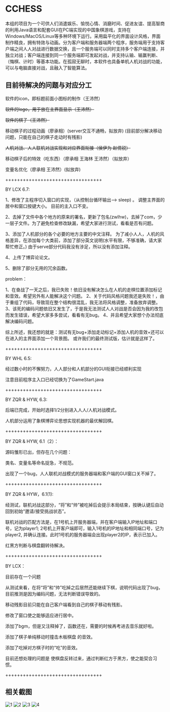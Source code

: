 # CCHESS
本组的项目为一个可供人们消遣娱乐、愉悦心情、消磨时间、促进友谊、提高智商的利用Java语言和配套GUI在PC端实现的中国象棋游戏，支持在Windows/MacOS/Linux等多种环境下运行。采用扁平化的界面设计风格，界面制作精良，拥有特效与动画。分为客户端和服务器端两个程序，服务端用于支持客户端之间人人对战进行数据交换，且一个服务端可以同时支持多个客户端连接，并独立对战；客户端连接到同一个服务端即可发起对战，并支持认输、输赢判断、（悔棋、计时）等基本功能。在孤寂无聊时，本软件也具备单机人机对战的功能，可以与电脑直接对战，且融入了智能算法。

目前待解决的问题与对应分工
-------

软件的icon，即标题前面小图标的制作（王沛然）

~~软件的logo，用于放在主界面显示（王沛然）~~

~~软件的棋子（王沛然）~~

移动棋子的过程动画（廖承相）(server交互不通畅，拟放弃)
(目前部分解决移动问题，只能在自己的棋子走动时有残影)

~~人机对战、人人联机对战实现和对应界面衔接（侯伊为 赵倩锐）~~

移动棋子后的特效（吃东西）（廖承相 王海林 王沛然）（拟放弃）

变量名优化（廖承相 王沛然）(拟放弃)

+++++++++++++++++++++++++++++++++

BY LCX 6.7:

1、修改了主程序切入窗口的实现，（从控制台循环输出--> sleep) 。
 调整主界面的居中和窗口按键大小。
 目前的主入口不变。

2、去掉了文件中各个地方的原来的署名，更新了包名(zwlhw)，去掉了com，少一层子文件。为了避免检查修改缺漏，希望大家进行测试，看看是否有问题。

3、添加了人机部分的各个必要的地方主要的中文注释。
  为了减小人人，人机的风格差异，在添加每个大类前，添加了部分英文说明(水平有限，不够准确，请大家帮忙修正。)
  由于serve部分代码我没有涉足，所以没有添加注释。
  
4、上传了博弈论论文。

5、删除了部分无用的冗余函数。
  
problem：

1、在奋战了一天之后，我已失败！依旧没有解决怎么在人机的走棋位置添加标记和音效。希望另外有人能解决这个问题。
2、关于代码风格问题我还是失败！，由于重组了代码，导致现在整个结构很混乱，我无法将风格调整，准备放弃调整。
3、该死的编码问题依旧又发生了，于是我无法测试人人对战是否会因为我的改包而发生错误，希望大家多多尝试，看看有无bug。
4、并且希望大家想个办法彻底解决编码问题。

综上所述，我还想的就是：测试有无bug+添加走动标记+添加人机的音效+还可以在进入的主界面添加一个背景图。
或许我们的最终测试版，估计就是这样了。


+++++++++++++++++++++++++++++++++

BY WHL 6.5:

经过数小时的不懈努力，人人部分和人机部分的GUI衔接已经顺利实现

注意目前程序主入口已经切换为了GameStart.java

+++++++++++++++++++++++++++++++++

BY ZQR & HYW, 6.3:

后端已完成，开始时选择1/2分别进入人人/人机对战模式。

人机部分运用了象棋博弈论思想实现机器的最优解回棋。

+++++++++++++++++++++++++++++++++

BY ZQR & HYW, 6.1（2）：

源码雏形已出，但存在几个问题：

类名、变量名等命名捉急，不规范。

出现了一个bug，人人联机对战模式的服务器端和客户端的GUI窗口关不掉了。

+++++++++++++++++++++++++++++++++

BY ZQR & HYW，6.1(1):

经测试，联机对战这部分，“将”和“帅”被吃掉后会提示本局结束，按确认键后自动回到初始“邀请/接受挑战状态”。

联机对战的匹配方法是，在1号机上开服务器端，并在客户端输入IP地址和端口号，记为player1; 2号机上开客户端即可，输入1号机的IP地址和相同端口号，记为player2, 并确认连接。此时1号机的服务器端会出现player2的IP，表示已加入。

红黑方判断与棋盘翻转待解决。

+++++++++++++++++++++++++++++++++

BY LCX：

目前存在一个问题

从测试来看，在将“将”和“帅”吃掉之后居然还能继续下棋，说明代码出现了bug，目前推测是因为编码问题，无法判断错误导致的。

移动残影目前只能在自己客户端看到自己的棋子移动有残影。

修改了窗口使之能够适应进行居中。

添加了bgm，但是又注释掉了，函数还在，需要的时候再考进去音乐就好啦。

添加了棋子单纯移动时撞击木板棋盘 的音效。

添加了吃掉对方棋子时的“吃”的音效。

目前还想处理的问题是 使棋盘反转过来，通过判断红方于黑方，使之能契合习惯。

+++++++++++++++++++++++++++++++++



相关截图
-------


![1](https://github.com/HiramWHL/CCHESS/blob/master/show/1.png)
![2](https://github.com/HiramWHL/CCHESS/blob/master/show/2.png)
![3](https://github.com/HiramWHL/CCHESS/blob/master/show/3.png)
![4](https://github.com/HiramWHL/CCHESS/blob/master/show/4.png)
